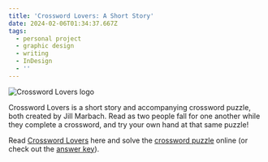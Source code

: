 ```yaml
---
title: 'Crossword Lovers: A Short Story'
date: 2024-02-06T01:34:37.667Z
tags:
  - personal project
  - graphic design
  - writing
  - InDesign
  - ''
---
```

![Crossword Lovers logo](/assets/crossword-lovers-banner.png "Crossword Lovers logo")

Crossword Lovers is a short story and accompanying crossword puzzle, both created by Jill Marbach. Read as two people fall for one another while they complete a crossword, and try your own hand at that same puzzle!

Read [Crossword Lovers](https://jillmarbach.com/assets/crossword-lovers-story.pdf) here and solve the [crossword puzzle](https://crosshare.org/crosswords/00vEa0ePz9Abjx5OUJx0/crossword-lovers-a-short-story) online (or check out the [answer key](https://jillmarbach.com/assets/CL-answers.png)).